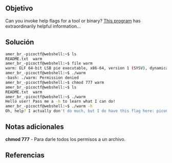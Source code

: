## Objetivo
Can you invoke help flags for a tool or binary? [This program](https://mercury.picoctf.net/static/fc1d77192c544314efece5dd309092e3/warm) has extraordinarily helpful information...

## Solución
```bash
amer_br_-picoctf@webshell:~$ ls
README.txt  warm
amer_br_-picoctf@webshell:~$ file warm
warm: ELF 64-bit LSB pie executable, x86-64, version 1 (SYSV), dynamically linked, interpreter /lib64/ld-linux-x86-64.so.2, for GNU/Linux 3.2.0, BuildID[sha1]=7b3da2efd83a2b9154697b6c7f6474042e1fd033, with debug_info, not stripped
amer_br_-picoctf@webshell:~$ ./warm
-bash: ./warm: Permission denied
amer_br_-picoctf@webshell:~$ chmod 777 warm
amer_br_-picoctf@webshell:~$ ls
README.txt  warm
amer_br_-picoctf@webshell:~$ ./warm
Hello user! Pass me a -h to learn what I can do!
amer_br_-picoctf@webshell:~$ ./warm -h
Oh, help? I actually don't do much, but I do have this flag here: picoCTF{b1scu1ts_4nd_gr4vy_6635aa47}
```
## Notas adicionales
**chmod 777** - Para darle todos los permisos a un archivo.
## Referencias